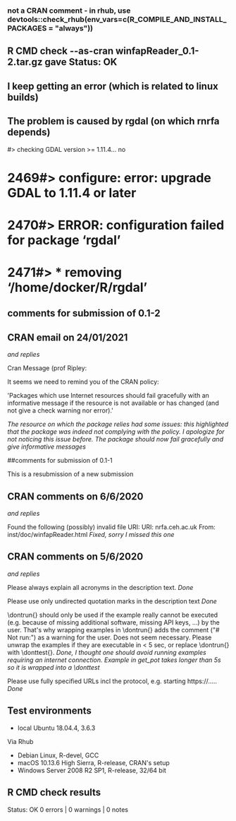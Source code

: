 ### not a CRAN comment - in rhub, use devtools::check_rhub(env_vars=c(R_COMPILE_AND_INSTALL_PACKAGES = "always")) 
## R CMD check --as-cran winfapReader_0.1-2.tar.gz gave Status: OK 
## I keep getting an error (which is related to linux builds) 
## The problem is caused by rgdal (on which rnrfa depends) 
#> checking GDAL version >= 1.11.4... no
# 2469#> configure: error: upgrade GDAL to 1.11.4 or later
# 2470#> ERROR: configuration failed for package ‘rgdal’
# 2471#> * removing ‘/home/docker/R/rgdal’

## comments for submission of 0.1-2

## CRAN email on 24/01/2021
*and replies* 

Cran Message (prof Ripley: 

It seems we need to remind you of the CRAN policy:

'Packages which use Internet resources should fail gracefully with an informative message
if the resource is not available or has changed (and not give a check warning nor error).'

*The resource on which the package relies had some issues: this highlighted that the package was indeed not complying with the policy. I apologize for not noticing this issue before. The package should now fail gracefully and give informative messages*  


##comments for submission of 0.1-1

This is a resubmission of a new submission 

## CRAN comments on 6/6/2020 
*and replies* 

Found the following (possibly) invalid file URI: URI: nrfa.ceh.ac.uk
From: inst/doc/winfapReader.html
*Fixed, sorry I missed this one*  


## CRAN comments on 5/6/2020 
*and replies* 

Please always explain all acronyms in the description text.
*Done*

Please use only undirected quotation marks in the description text
*Done*

\dontrun{} should only be used if the example really cannot be executed
(e.g. because of missing additional software, missing API keys, ...) by
the user. That's why wrapping examples in \dontrun{} adds the comment
("# Not run:") as a warning for the user.
Does not seem necessary.
Please unwrap the examples if they are executable in < 5 sec, or replace
\dontrun{} with \donttest{}.
*Done, I thought one should avoid running examples requiring an internet connection. Example in get_pot takes longer than 5s so it is wrapped into a \donttest*

Please use fully specified URLs incl the protocol, e.g. starting https://..... 
*Done* 

## Test environments
* local Ubuntu 18.04.4, 3.6.3 

Via Rhub
* Debian Linux, R-devel, GCC
* macOS 10.13.6 High Sierra, R-release, CRAN's setup
* Windows Server 2008 R2 SP1, R-release, 32/64 bit

## R CMD check results
Status: OK
0 errors | 0 warnings | 0 notes
